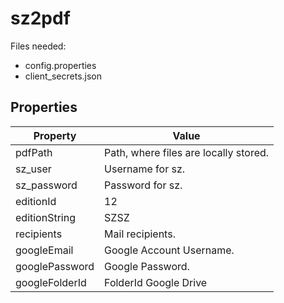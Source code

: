 # sz2pdf

Files needed:
* config.properties
* client_secrets.json


## Properties

| Property | Value |
| ------------- | ------------- |
| pdfPath | Path, where files are locally stored. |
| sz_user | Username for sz. |
| sz_password | Password for sz. |
| editionId | 12 |
| editionString | SZSZ |
| recipients | Mail recipients. |
| googleEmail | Google Account Username. |
| googlePassword | Google Password. |
| googleFolderId | FolderId Google Drive |